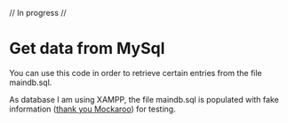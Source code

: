 // In progress //

# Get data from MySql

You can use this code in order to retrieve certain entries from the file maindb.sql.

As database I am using XAMPP, the file maindb.sql is populated with fake information ([thank you Mockaroo](https://www.mockaroo.com/)) for testing.
